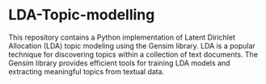 # LDA-Topic-modelling
This repository contains a Python implementation of Latent Dirichlet Allocation (LDA) topic modeling using the Gensim library. LDA is a popular technique for discovering topics within a collection of text documents. The Gensim library provides efficient tools for training LDA models and extracting meaningful topics from textual data.
